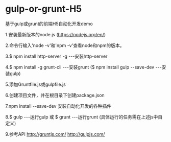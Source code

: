 # gulp-or-grunt-H5
基于gulp或grunt的前端H5自动化开发demo

1.安装最新版本的node.js (https://nodejs.org/en/)

2.命令行输入'node -v'和'npm -v'查看node和npm的版本。

3.$ npm install http-server -g  ---安装http-server

4.$ npm install -g grunt-cli  ---安装grunt ($ npm install gulp --save-dev  ---安装gulp)

5.添加Gruntfile.js或gulpfile.js

6.创建项目文件，并在根目录下创建package.json

7.npm install <module> --save-dev 安装自动化开发的各种插件

8.$ gulp  ---运行gulp 或 $ grunt ---运行grunt (具体运行的任务需在上述js中自定义)

9.参考API http://gruntjs.com/ http://gulpjs.com/
